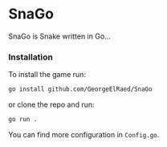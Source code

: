 # SnaGo

SnaGo is Snake written in Go...

### Installation

To install the game run:
```bash
go install github.com/GeorgeElRaed/SnaGo
```

or clone the repo and run:
```bash
go run .
```
You can find more configuration in `Config.go`.